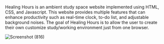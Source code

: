 Healing Hours is an ambient study space website implemented using HTML, CSS, and Javascript. This website provides multiple features that can enhance productivity such as real-time clock, to-do list, and adjustable background noises. The goal of Healing Hours is to allow the user to create their own customize study/working environment just from one browser.


![Screenshot (816)](https://user-images.githubusercontent.com/89667709/187093105-00abdcc5-d6be-41be-97cd-f4f1119a1a70.png)
